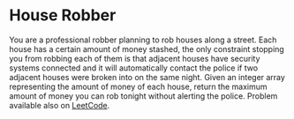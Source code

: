 # House Robber

You are a professional robber planning to rob houses along a street. Each house has a certain amount of money stashed,
the only constraint stopping you from robbing each of them is that adjacent houses have security systems connected and
it will automatically contact the police if two adjacent houses were broken into on the same night. Given an integer
array representing the amount of money of each house, return the maximum amount of money you can rob tonight without
alerting the police. Problem available also on [LeetCode](https://leetcode.com/problems/house-robber/).
